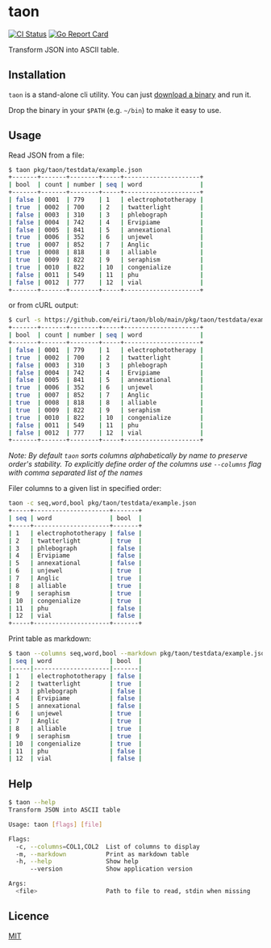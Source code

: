 # taon
[![CI Status](https://github.com/eiri/taon/actions/workflows/test.yaml/badge.svg)](https://github.com/eiri/taon/actions/workflows/test.yaml)
[![Go Report Card](https://goreportcard.com/badge/github.com/eiri/taon)](https://goreportcard.com/report/github.com/eiri/taon)

Transform JSON into ASCII table.

## Installation

`taon` is a stand-alone cli utility. You can just [download a binary](https://github.com/eiri/taon/releases) and run it.

Drop the binary in your `$PATH` (e.g. `~/bin`) to make it easy to use.

## Usage

Read JSON from a file:

```bash
$ taon pkg/taon/testdata/example.json
+-------+-------+--------+-----+---------------------+
| bool  | count | number | seq | word                |
+-------+-------+--------+-----+---------------------+
| false | 0001  | 779    | 1   | electrophototherapy |
| true  | 0002  | 700    | 2   | twatterlight        |
| false | 0003  | 310    | 3   | phlebograph         |
| false | 0004  | 742    | 4   | Ervipiame           |
| false | 0005  | 841    | 5   | annexational        |
| true  | 0006  | 352    | 6   | unjewel             |
| true  | 0007  | 852    | 7   | Anglic              |
| true  | 0008  | 818    | 8   | alliable            |
| true  | 0009  | 822    | 9   | seraphism           |
| true  | 0010  | 822    | 10  | congenialize        |
| false | 0011  | 549    | 11  | phu                 |
| false | 0012  | 777    | 12  | vial                |
+-------+-------+--------+-----+---------------------+
```

or from cURL output:

```bash
$ curl -s https://github.com/eiri/taon/blob/main/pkg/taon/testdata/example.json | taon
+-------+-------+--------+-----+---------------------+
| bool  | count | number | seq | word                |
+-------+-------+--------+-----+---------------------+
| false | 0001  | 779    | 1   | electrophototherapy |
| true  | 0002  | 700    | 2   | twatterlight        |
| false | 0003  | 310    | 3   | phlebograph         |
| false | 0004  | 742    | 4   | Ervipiame           |
| false | 0005  | 841    | 5   | annexational        |
| true  | 0006  | 352    | 6   | unjewel             |
| true  | 0007  | 852    | 7   | Anglic              |
| true  | 0008  | 818    | 8   | alliable            |
| true  | 0009  | 822    | 9   | seraphism           |
| true  | 0010  | 822    | 10  | congenialize        |
| false | 0011  | 549    | 11  | phu                 |
| false | 0012  | 777    | 12  | vial                |
+-------+-------+--------+-----+---------------------+
```

_Note: By default `taon` sorts columns alphabetically by name to preserve order's stability. To explicitly define order of the columns use `--columns` flag with comma separated list of the names_

Filer columns to a given list in specified order:

```bash
taon -c seq,word,bool pkg/taon/testdata/example.json
+-----+---------------------+-------+
| seq | word                | bool  |
+-----+---------------------+-------+
| 1   | electrophototherapy | false |
| 2   | twatterlight        | true  |
| 3   | phlebograph         | false |
| 4   | Ervipiame           | false |
| 5   | annexational        | false |
| 6   | unjewel             | true  |
| 7   | Anglic              | true  |
| 8   | alliable            | true  |
| 9   | seraphism           | true  |
| 10  | congenialize        | true  |
| 11  | phu                 | false |
| 12  | vial                | false |
+-----+---------------------+-------+
```

Print table as markdown:

```bash
$ taon --columns seq,word,bool --markdown pkg/taon/testdata/example.json
| seq | word                | bool  |
|-----|---------------------|-------|
| 1   | electrophototherapy | false |
| 2   | twatterlight        | true  |
| 3   | phlebograph         | false |
| 4   | Ervipiame           | false |
| 5   | annexational        | false |
| 6   | unjewel             | true  |
| 7   | Anglic              | true  |
| 8   | alliable            | true  |
| 9   | seraphism           | true  |
| 10  | congenialize        | true  |
| 11  | phu                 | false |
| 12  | vial                | false |
```

## Help
```bash
$ taon --help
Transform JSON into ASCII table

Usage: taon [flags] [file]

Flags:
  -c, --columns=COL1,COL2  List of columns to display
  -m, --markdown           Print as markdown table
  -h, --help               Show help
      --version            Show application version

Args:
  <file>                   Path to file to read, stdin when missing
```

## Licence

[MIT](https://github.com/eiri/taon/blob/master/LICENSE)
